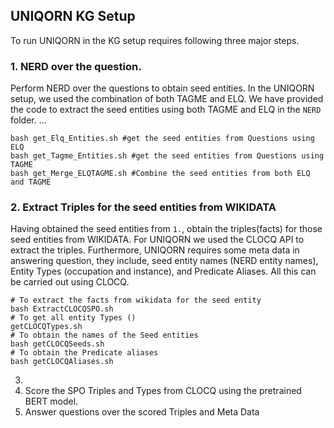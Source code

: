 ## UNIQORN KG Setup

To run UNIQORN in the KG setup requires following three major steps.

### 1. NERD over the question. 
Perform NERD over the questions to obtain seed entities. In the UNIQORN setup, we used the combination of both TAGME and ELQ. We have provided the code to extract the seed entities using both TAGME and ELQ in the `NERD` folder. ...
```
bash get_Elq_Entities.sh #get the seed entities from Questions using ELQ
bash get_Tagme_Entities.sh #get the seed entities from Questions using TAGME
bash get_Merge_ELQTAGME.sh #Combine the seed entities from both ELQ and TAGME
```
### 2. Extract Triples for the seed entities from WIKIDATA 
Having obtained the seed entities from `1.`, obtain the triples(facts) for those seed entities from WIKIDATA. For UNIQORN we used the CLOCQ API to extract the triples. Furthermore, UNIQORN requires some meta data in answering question, they include, seed entity names (NERD entity names), Entity Types (occupation and instance), and Predicate Aliases. All this can be carried out using CLOCQ. 
```
# To extract the facts from wikidata for the seed entity
bash ExtractCLOCQSPO.sh
# To get all entity Types ()
getCLOCQTypes.sh
# To obtain the names of the Seed entities
bash getCLOCQSeeds.sh
# To obtain the Predicate aliases
bash getCLOCQAliases.sh

```
3. 
4. Score the SPO Triples and Types from CLOCQ using the pretrained BERT model. 
5. Answer questions over the scored Triples and Meta Data
